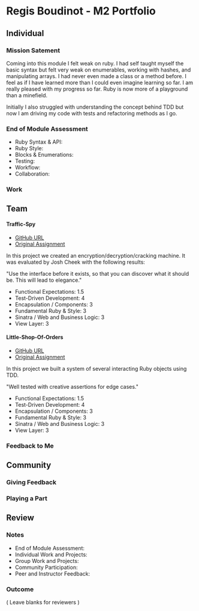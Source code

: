 # Regis Boudinot - M2 Portfolio

## Individual

### Mission Satement

Coming into this module I felt weak on ruby. I had self taught myself the basic
syntax but felt very weak on enumerables, working with hashes, and manipulating
arrays. I had never even made a class or a method before. I feel as if I have
learned more than I could even imagine learning so far. I am really pleased
with my progress so far. Ruby is now more of a playground than a minefield.

Initially I also struggled with understanding the concept behind TDD
but now I am driving my code with tests and refactoring methods as I go.

### End of Module Assessment

* Ruby Syntax & API:
* Ruby Style:
* Blocks & Enumerations:
* Testing:
* Workflow:
* Collaboration:

### Work

## Team

#### Traffic-Spy

* [GitHub URL]()
* [Original Assignment]()

In this project we created an encryption/decryption/cracking machine.
It was evaluated by Josh Cheek with the following results:

"Use the interface before it exists, so that you can discover what it should be.
This will lead to elegance."

* Functional Expectations: 1.5
* Test-Driven Development: 4
* Encapsulation / Components: 3
* Fundamental Ruby & Style: 3
* Sinatra / Web and Business Logic: 3
* View Layer: 3

#### Little-Shop-Of-Orders

* [GitHub URL]()
* [Original Assignment]()

In this project we built a system of several interacting Ruby objects using TDD.

"Well tested with creative assertions for edge cases."

* Functional Expectations: 1.5
* Test-Driven Development: 4
* Encapsulation / Components: 3
* Fundamental Ruby & Style: 3
* Sinatra / Web and Business Logic: 3
* View Layer: 3

### Feedback to Me

## Community

### Giving Feedback

### Playing a Part

## Review

### Notes

* End of Module Assessment: 
* Individual Work and Projects:
* Group Work and Projects:
* Community Participation:
* Peer and Instructor Feedback:

### Outcome

( Leave blanks for reviewers )
